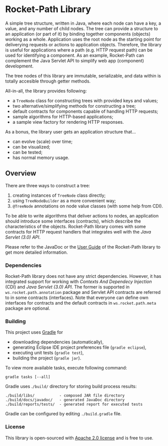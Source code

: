 Rocket-Path Library
===================

A simple tree structure, written in Java, where each node can have a key, a value, and any number of child nodes. The
tree can provide a structure to an application (or part of it) by binding together components (objects) working as a
whole. Application uses the root node as the starting point for deliverying requests or actions to application objects.
Therefore, the library is useful for applications where a path (e.g. HTTP request path) can be used for identifying a
component. As an example, Rocket-Path can complement the Java Servlet API to simplify web app (component) development.

The tree nodes of this library are immutable, serializable, and data within is totally accesible through getter methods.

All-in-all, the library provides following:

* a ``TreeNode`` class for constructing trees with provided keys and values;
* two alternative/simplifying methods for constructing a tree;
* default contracts for components capable of handling HTTP requests;
* sample algorithms for HTTP-based applications;
* a sample view factory for rendering HTTP responses.

As a bonus, the library user gets an application structure that...

* can evolve (scale) over time;
* can be visualized;
* can be tested;
* has normal memory usage.

Overview
--------

There are three ways to construct a tree:

1. creating instances of ``TreeNode`` class directly;
2. using ``TreeNodeBuilder`` as a more convenient way;
3. ``@TreeNode`` annotations on node value classes (with some help from CDI).

To be able to write algorithms that deliver actions to nodes, an application should introduce some interfaces
(contracts), which describe the characteristics of the objects. Rocket-Path library comes with some contracts for HTTP
request handlers that integrates well with the _Java Servlet (3.0) API_.

Please refer to the JavaDoc or the [User Guide](https://github.com/mrtamm/rocket-path/wiki/User-Guide) of the
Rocket-Path library to get more detailed information.

### Dependencies ###

Rocket-Path library does not have any strict dependencies. However, it has integrated support for working with _Contexts
And Dependecy Injection_ (CDI) and _Java Servlet (3.0) API_. The former is supported in ``ws.rocket.path.annotation``
package and Servlet API contracts are referred to in some contracts (interfaces). Note that everyone can define own
interfaces for contracts and the default contracts in ``ws.rocket.path.meta`` package are optional.

### Building ###

This project uses [Gradle](http://www.gradle.org/) for

* downloading dependencies (automatically),
* generating Eclipse IDE project preferences file (``gradle eclipse``),
* executing unit tests (``gradle test``),
* building the project (``gradle jar``).

To view more available tasks, execute following command:

	gradle tasks [--all]

Gradle uses .``/build/`` directory for storing build process results:

	./build/libs/           - composed JAR file directory
	./build/docs/javadoc/   - generated JavaDoc directory
	./build/reports/tests/  - generated report for executed tests

Gradle can be configured by editing ``./build.gradle`` file.

### License ###

This library is open-sourced with [Apache 2.0 license](http://www.apache.org/licenses/LICENSE-2.0) and is free to use.
